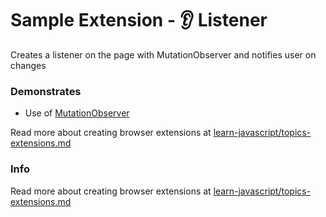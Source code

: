 # Sample Extension - 👂 Listener

Creates a listener on the page with MutationObserver and notifies user on changes


### Demonstrates

- Use of [MutationObserver](https://developer.mozilla.org/en-US/docs/Web/API/MutationObserver)


Read more about creating browser extensions at [learn-javascript/topics-extensions.md](https://github.com/omundy/learn-javascript/blob/main/topics-extensions.md)


### Info

Read more about creating browser extensions at [learn-javascript/topics-extensions.md](https://github.com/omundy/learn-javascript/blob/main/topics-extensions.md)
